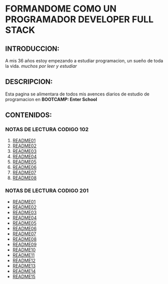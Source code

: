 # FORMANDOME COMO UN PROGRAMADOR DEVELOPER FULL STACK

## INTRODUCCION:
  
  A mis 36 años estoy empezando a estudiar programacion, un sueño de toda la vida.
  *muchos por leer y estudiar*

## DESCRIPCION:

  Esta pagina se alimentara de todos mis avences diarios de estudio de programacion en **BOOTCAMP: Enter School**

## CONTENIDOS:
      
### NOTAS DE LECTURA CODIGO 102
      
  1. [README01](https://orlando-stv.github.io/reading-notes/notas102/readme01.html)
  2. [README02](https://orlando-stv.github.io/reading-notes/notas102/readme02.html)
  3. [README03](https://orlando-stv.github.io/reading-notes/notas102/readme03.html)
  4. [README04](https://orlando-stv.github.io/reading-notes/notas102/readme04.html)
  5. [README05](https://orlando-stv.github.io/reading-notes/notas102/readme05.html)
  6. [README06](https://orlando-stv.github.io/reading-notes/notas102/readme06.html)
  7. [README07](https://orlando-stv.github.io/reading-notes/notas102/readme07.html)
  8. [README08](https://orlando-stv.github.io/reading-notes/notas102/readme08.html)

### NOTAS DE LECTURA CODIGO 201
  - [README01](https://orlando-stv.github.io/reading-notes/notas201/readme01.html)
  - [README02](https://orlando-stv.github.io/reading-notes/notas201/readme02.html)
  - [README03](https://orlando-stv.github.io/reading-notes/notas201/readme03.html)
  - [README04](https://orlando-stv.github.io/reading-notes/notas201/readme04.html)
  - [README05](https://orlando-stv.github.io/reading-notes/notas201/readme05.html)
  - [README06](https://orlando-stv.github.io/reading-notes/notas201/readme06.html)
  - [README07](https://orlando-stv.github.io/reading-notes/notas201/readme07.html)
  - [README08](https://orlando-stv.github.io/reading-notes/notas201/readme08.html)
  - [README09](https://orlando-stv.github.io/reading-notes/notas201/readme09.html)
  - [README10](https://orlando-stv.github.io/reading-notes/notas201/readme10.html)
  - [README11](https://orlando-stv.github.io/reading-notes/notas201/readme11.html)
  - [README12](https://orlando-stv.github.io/reading-notes/notas201/readme12.html)
  - [README13](https://orlando-stv.github.io/reading-notes/notas201/readme13.html)
  - [README14](https://orlando-stv.github.io/reading-notes/notas201/readme14.html)
  - [README15](https://orlando-stv.github.io/reading-notes/notas201/readme15.html)

